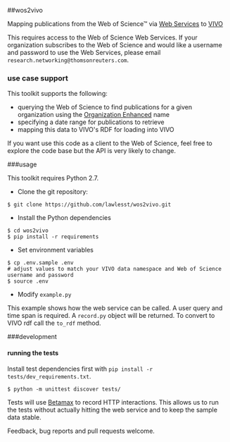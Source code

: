 ##wos2vivo

Mapping publications from the Web of Science™ via [Web Services](http://ipscience-help.thomsonreuters.com/wosWebServicesLite/WebServicesLiteOverviewGroup/Introduction.html) to [VIVO](http://vivoweb.org)

This requires access to the Web of Science Web Services. If your organization subscribes to the Web of Science and would like a username and password to use the Web Services, please email `research.networking@thomsonreuters.com`.

### use case support
This toolkit supports the following:
- querying the Web of Science to find publications for a given organization using the [Organization Enhanced](https://images.webofknowledge.com/WOKRS511B5/help/WOS/hp_organizations_enhanced_index.html) name
- specifying a date range for publications to retrieve
- mapping this data to VIVO's RDF for loading into VIVO

If you want use this code as a client to the Web of Science, feel free to explore the code base but the API is very likely to change.

###usage

This toolkit requires Python 2.7.

* Clone the git repository:

```
$ git clone https://github.com/lawlesst/wos2vivo.git
```

* Install the Python dependencies
```
$ cd wos2vivo
$ pip install -r requirements
```

* Set environment variables
```
$ cp .env.sample .env
# adjust values to match your VIVO data namespace and Web of Science username and password
$ source .env
```

* Modify `example.py`

This example shows how the web service can be called. A user query and time span is required.
A `record.py` object will be returned. To convert to VIVO rdf call the `to_rdf` method.

###development


#### running the tests
Install test dependencies first with `pip install -r tests/dev_requirements.txt`.

```
$ python -m unittest discover tests/
```

Tests will use [Betamax](http://betamax.readthedocs.org/en/latest/configuring.html) to record
HTTP interactions. This allows us to run the tests without actually hitting the web service and
to keep the sample data stable.

Feedback, bug reports and pull requests welcome.